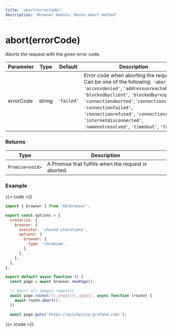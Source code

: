 ```yaml
---
title: 'abort(errorCode)'
description: 'Browser module: Route.abort method'
---
```


# abort(errorCode)

Aborts the request with the given error code.

| Parameter           | Type             | Default    | Description                                                          |
| ------------------- | ---------------- | ---------- | -------------------------------------------------------------------- |
| errorCode           | string           | `'failed'` | Error code when aborting the request. Can be one of the following: `'aborted'`, `'accessdenied'`, `'addressunreachable'`, `'blockedbyclient'`, `'blockedbyresponse'`, `'connectionaborted'`,`'connectionclosed'`, `'connectionfailed'`, `'connectionrefused'`, `'connectionreset'`, `'internetdisconnected'`, `'namenotresolved'`, `'timedout'`, `'failed'`.                                                       |

### Returns

| Type            | Description                                                                     |
| --------------- | ------------------------------------------------------------------------------- |
| `Promise<void>` | A Promise that fulfills when the request is aborted.                            |

### Example

{{< code >}}

```javascript
import { browser } from 'k6/browser';

export const options = {
  scenarios: {
    browser: {
      executor: 'shared-iterations',
      options: {
        browser: {
          type: 'chromium',
        },
      },
    },
  },
};

export default async function () {
  const page = await browser.newPage();

  // Abort all images requests
  await page.route(/(\.png$)|(\.jpg$)/, async function (route) {
    await route.abort();
  })

  await page.goto('https://quickpizza.grafana.com/');
```

{{< /code >}}
